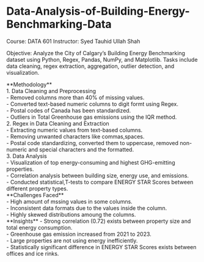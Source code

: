 # Data-Analysis-of-Building-Energy-Benchmarking-Data
Course: DATA 601 Instructor: Syed Tauhid Ullah Shah  <div>
Objective: Analyze the City of Calgary’s Building Energy Benchmarking dataset using Python, Regex, Pandas, NumPy, and Matplotlib. Tasks include data cleaning, regex extraction, aggregation, outlier detection, and visualization.
<div>
**Methodology**<br>
1. Data Cleaning and Preprocessing<br>
  - Removed columns more than 40% of missing values.<br>
  - Converted text-based numeric columns to digit formt using Regex.<br>
  - Postal codes of Canada has been standardized.<br>
  - Outliers in Total Greenhouse gas emissions using the IQR method.<br>
2. Regex in Data Cleaning and Extraction <br>
  - Extracting numeric values from text-based columns.<br>
  - Removing unwanted characters like commas,spaces.<br>
  - Postal code standardizing, converted them to uppercase, removed non-numeric and special characters and the formatted.<br>
3. Data Analysis<br>
   - Visualization of top energy-consuming and highest GHG-emitting properties.<br>
  - Correlation analysis between building size, energy use, and emissions.<br>
  - Conducted statistical,T-tests to compare ENERGY STAR Scores between different property types.<br>
    
</div>
<div>
**Challenges Faced** <br>
  - High amount of mssing values in some columns.<br>
  - Inconsistent data formats due to the values inside the column.<br>
  - Highly skewed distributions amoung the columns.<br>
**Insights**
  - Strong correlation (0.72) exists between property size and total energy consumption.<br>
  - Greenhouse gas emission increased from 2021 to 2023.<br>
  - Large properties are not using energy inefficiently.<br>
  - Statistically significant difference in ENERGY STAR Scores exists between offices and ice rinks.<br>
</div>
